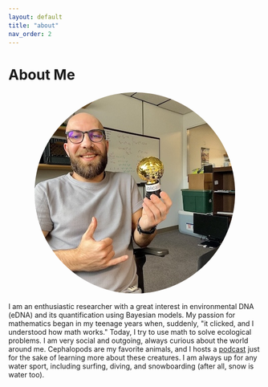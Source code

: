 ```yaml
---
layout: default
title: "about"
nav_order: 2
---
```

# About Me
<div style="text-align: center;">
  <img src="assets/images/my_photo.jpeg" alt="My Picture" style="border-radius: 70%; max-width: 400px;">
</div>

I am an enthusiastic researcher with a great interest in environmental DNA (eDNA) and its quantification using Bayesian models. My passion for mathematics began in my teenage years when, suddenly, "it clicked, and I understood how math works." Today, I try to use math to solve ecological problems. I am very social and outgoing, always curious about the world around me. Cephalopods are my favorite animals, and I hosts a [podcast] just for the sake of learning more about these creatures. I am always up for any water sport, including surfing, diving, and snowboarding (after all, snow is water too).

[podcast]: https://open.spotify.com/show/6UqYSsFYwihwMBoysSWRjN